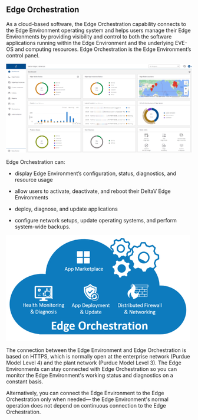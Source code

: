 ## Edge Orchestration 

As a cloud-based software, the Edge Orchestration capability connects to the Edge Environment operating system and helps users manage their Edge Environments by providing visibility and control to both the software applications running within the Edge Environment and the underlying EVE-OS and computing resources. Edge Orchestration is the Edge Environment’s control panel.


![DeltaV Edge Environment Orchestration](edge-orchestration.png)

Edge Orchestration can:

-	display Edge Environment’s configuration, status, diagnostics, and resource usage

-	allow users to activate, deactivate, and reboot their DeltaV Edge Environments

-	deploy, diagnose, and update applications

-	configure network setups, update operating systems, and perform system-wide backups. 

<img src="edge-orchestration-diagram.png" width=500>

The connection between the Edge Environment and Edge Orchestration is based on HTTPS, which is normally open at the enterprise network (Purdue Model Level 4) and the plant network (Purdue Model Level 3). 
The Edge Environments can stay connected with Edge Orchestration so you can monitor the Edge Environment's working status and diagnostics on a constant basis. 

Alternatively, you can connect the Edge Environment to the Edge Orchestration only when needed— the Edge Environment's normal operation does not depend on continuous connection to the Edge Orchestration. 
